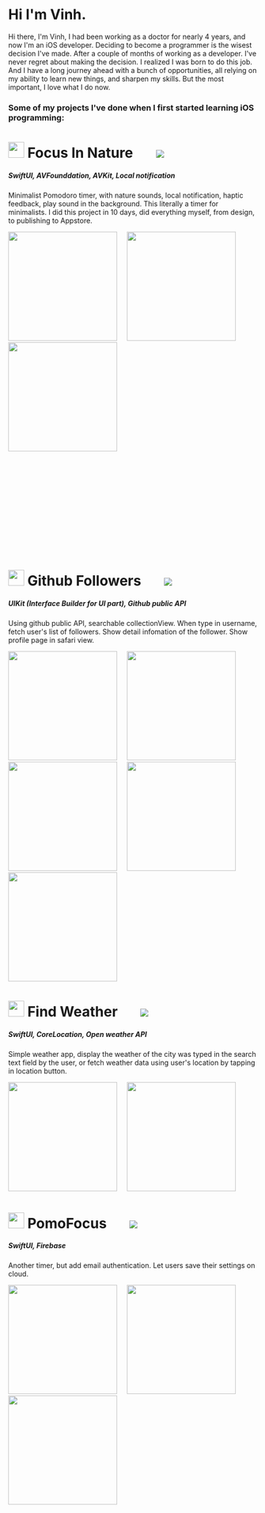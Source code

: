 # Hi I'm Vinh.

Hi there, I'm Vinh, I had been working as a doctor for nearly 4 years, and now I'm an iOS developer. Deciding to become a programmer is the wisest decision I've made. 
After a couple of months of working as a developer. I've never regret about making the decision. I realized I was born to do this job. And I have a long journey ahead with a bunch of opportunities, all relying on my ability to learn new things, and sharpen my skills. But the most important, I love what I do now.

### Some of my projects I've done when I first started learning iOS programming:

# <img src="Images/icon_60pt@3x.png" width="32" >  Focus In Nature   &nbsp;&nbsp;&nbsp;&nbsp;&nbsp;  <a href="https://apps.apple.com/app/id1600222896"><img src="Images/download.svg"></a>

##### SwiftUI, AVFounddation, AVKit, Local notification

Minimalist Pomodoro timer, with nature sounds, local notification, haptic feedback, play sound in the background. This literally a timer for minimalists.
I did this project in 10 days, did everything myself, from design, to publishing to Appstore.  

<img src="Images/focusInNature/focusInNatureGreen_iphone12black_portrait.png" width="220" >&nbsp;&nbsp;&nbsp;&nbsp;&nbsp;<img src="Images/focusInNature/setting.png" width="220" >&nbsp;&nbsp;&nbsp;<img src="Images/focusInNature/screen.gif" width="220" style="margin-bottom: 200px;" >



# <img src="Images/githubFollower-iphone12mockup/Icon@2x.png" width="32" >  Github Followers  &nbsp;&nbsp;&nbsp;&nbsp;&nbsp; <a href="https://github.com/drvinhhoang/GIthubFollower"><img src="Images/github.svg"></a>

##### UIKit (Interface Builder for UI part), Github public API

Using github public API, searchable collectionView. When type in username, fetch user's list of followers. Show detail infomation of the follower. Show profile page in safari view.


<img src="Images/githubFollower-iphone12mockup/searchview.png" width="220" >&nbsp;&nbsp;&nbsp;&nbsp;&nbsp;<img src="Images/githubFollower-iphone12mockup/listview.png/" width="220" >
<img src="Images/githubFollower-iphone12mockup/detailview.png" width="220" >&nbsp;&nbsp;&nbsp;&nbsp;&nbsp;<img src="Images/githubFollower-iphone12mockup/safariviewa.png" width="220" >
<img src="Images/githubFollower-iphone12mockup/screen.gif" width="220" >


# <img src="Images/findWeatherIcon.png" width="32" >  Find Weather  &nbsp;&nbsp;&nbsp;&nbsp;&nbsp;  <a href="https://github.com/drvinhhoang/FindWeather"><img src="Images/github.svg"></a>
##### SwiftUI, CoreLocation, Open weather API

Simple weather app, display the weather of the city was typed in the search text field by the user, or fetch weather data using user's location by tapping in location button.

<img src="Images/findWeather/findWeatherScreen_iphone12black_portrait.png" width="220" >&nbsp;&nbsp;&nbsp;&nbsp;&nbsp;<img src="Images/findWeather/findWeatherGift.gif" width="220" >





# <img src="Images/PomoFocus/icon_40pt.png" width="32" >  PomoFocus  &nbsp;&nbsp;&nbsp;&nbsp;&nbsp; <a href="https://github.com/drvinhhoang/PomoFocus"><img src="Images/github.svg"></a>
##### SwiftUI, Firebase

Another timer, but add email authentication. Let users save their settings on cloud.

<img src="Images/PomoFocus/mainscreen.png" width="220" >&nbsp;&nbsp;&nbsp;&nbsp;&nbsp;<img src="Images/PomoFocus/signIn.png" width="220" >&nbsp;&nbsp;&nbsp;&nbsp;&nbsp;<img src="Images/PomoFocus/loggedIn.png" width="220" >



